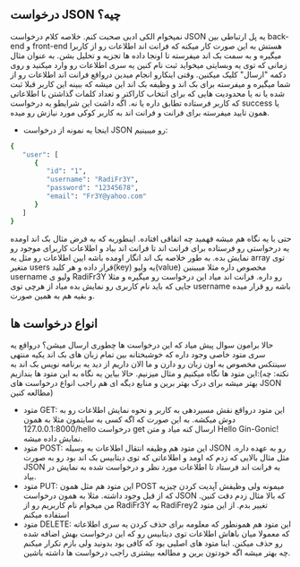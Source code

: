 ## درخواست JSON چیه؟
نمیخوام الکی ادبی صحبت کنم. خلاصه کلام درخواست JSON یه پل ارتباطی بین back-end و front-end هستش به این صورت کار میکنه که فرانت اند اطلاعات رو از کاربرا میگیره و به سمت بک اند میفرسته تا اونجا داده ها تجزیه و تحلیل بشن. به عنوان مثال زمانی که توی یه وبسایتی میخواید ثبت نام کنین یه سری اطلاعات رو وارد میکنید و روی دکمه "ارسال" کلیک میکنین. وقتی اینکارو انجام میدین درواقع فرانت اند اطلاعات رو از شما میگیره و میفرسته برای بک اند و وظیفه بک اند این میشه که ببینه این کاربر قبلا ثبت شده یا نه یا محدودیت هایی که برای انتخاب کاراکتر و تعداد کلمات گذاشتن با اطلاعاتی که کاربر فرستاده تطابق داره یا نه. اگه داشت این شرایطو یه درخواست success یا همون تایید میفرسته برای فرانت و فرانت اند به کاربر کوکی مورد نیازش رو میده.
- اینجا یه نمونه از درخواست JSON رو میبینیم:
```bash
{
   "user": [
      {
         "id": "1",
         "username": "RadiFr3Y",
         "password": "12345678",
         "email": "Fr3Y@yahoo.com"
      }
   ]
}
```
حتی با یه نگاه هم میشه فهمید چه اتفاقی افتاده. اینطوریه که به فرض مثال بک اند اومده یه درخواستی رو فرستاده برای فرانت اند تا فرانت اند بیاد و اطلاعات کاربرای موجود رو نمایش بده. به طور خلاصه بک اند انگار اومده باشه ایین اطلاعات رو مثل یه array توی متغیر users قرار داده و هر کلید(key) یه ولیو(value) مخصوص داره مثلا میبینین username ولیو ی RadiFr3Y رو داره. فرانت اند میاد این درخواست رو میگیره و مثلا جایی که باید نام کاربری رو نمایش بده میاد از هرچی توی username باشه رو قرار میده و بقیه هم به همین صورت.

## انواع درخواست ها
حالا برامون سوال پیش میاد که این درخواست ها چطوری ارسال میشن؟ درواقع یه سری متود خاصی وجود داره که خوشبختانه بین تمام زبان های بک اند یکیه منتهی سینتکس مخصوص به اون زبان رو دارن و ما الان داریم از دید یه برنامه نویس بک اند به این متود ها نگاه میکنیم و مثال میزنیم. حالا بیاین یه نگاه به این متود ها بندازیم:(نکته: چه بهتر میشه برای درک بهتر برین و منابع دیگه ای هم راجب انواع درخواست های JSON مطالعه کنین)
- متود GET: این متود درواقع نقش مسیردهی به کاربر و نحوه نمایش اطلاعات رو به دوش میکشه. به این صورت که اگه کسی به سایتمون مثلا به همون 127.0.0.1:8000/hello درخواست get ارسال کنه میاد و متن Hello Gin-Gonic! نمایش داده میشه.
- متود POST: این متود هم وظیفه انتقال اطلاعات به وسیله JSON رو به عهده داره. مثل مثال بالایی که زدم که اومد و اطلاعاتی که توی دیتابیس بک اند بود رو به صورت JSON به فرانت اند فرستاد تا اطلاعات مورد نظر و درخواست شده به نمایش در بیاد.
- متود PUT: این متود هم مثل همون POST میمونه ولی وظیفش آپدیت کردن چیزیه که از قبل وجود داشته. مثلا به همون درخواست JSON که بالا مثال زدم دقت کنین. من میخوام نام کاربریم رو از RadiFr3Y به RadiFrey2 تغییر بدم. از این متود استفاده میکنم
- متود DELETE: این متود هم همونطور که معلومه برای حذف کردن یه سری اطلاعاته که معمولا میان باهاش اطلاعات توی دیتابیس رو که این درخواست بهش اضافه شده رو حذف میکنن.
اینا متود های اصلیی بود که کافی بود بدونید ولی بازم تکرار میکنم چه بهتر میشه اگه خودتون برین و مطالعه بیشتری راجب درخواست ها داشته باشین.
